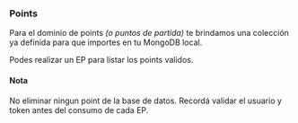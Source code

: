 ### Points

Para el dominio de points _(o puntos de partida)_ te brindamos una colección ya definida para que importes en tu MongoDB local.

Podes realizar un EP para listar los points validos.

#### Nota

No eliminar ningun point de la base de datos.
Recordá validar el usuario y token antes del consumo de cada EP.
